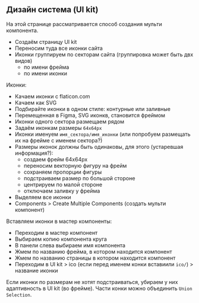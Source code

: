 ## Дизайн система (UI kit)
На этой странице рассматривается способ создания мульти компонента.

- Создаём страницу UI kit
- Переносим туда все иконки сайта
- Иконки группируем по секторам сайта (группировка может быть двх видов)
    - по имени фрейма
    - по имени иконки

Иконки:
- Качаем иконки с flaticon.com
- Качаем как SVG
- Подбирайте иконки в одном стиле: контурные или заливные
- Перемещенная в Figma, SVG иконкв, становится фреймом
- Иконки одного сектора размещаем рядом
- Задаём иконкам размеры `64x64px`
- Иконки именуем `имя_сектора/имя_иконки` (или попробуем размещать их на фрейме с именем сектора?)
- Размеры иконок должны быть одинаковы, для этого (устаревшая информация?):
    - создаем фрейм 64x64px
    - переносим векторную фигуру на фрейм
    - сохраняем пропорции фигуры
    - подстраиваем размер по большой стороне
    - центрируем по малой стороне
    - отключаем заливку у фрейма
- Выделяем все иконки
- Components > Create Multiple Components (создать мульти компонент)

Вставляем иконки в мастер компоненты:
- Переходим в мастер компонент
- Выбираем копию компонента круга
- В панели слева выбираем имя компонента
- Жмем по названию фрейма, в котором находится компонент
- Жмем по названию страницы в котором находится компонент
- Переходим в UI kit > ico (если перед именем конки вставиили `ico/`) > название иконки 

Если иконки по размерам не хотят подстраиваться, убираем у них адаптивность в UI kit (во фрейме).
Части конки можно объединить `Union Selection`.
